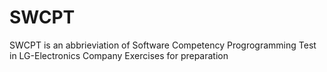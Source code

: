 # SWCPT
SWCPT is an abbrieviation of Software Competency Progrogramming Test in LG-Electronics Company
Exercises for preparation
